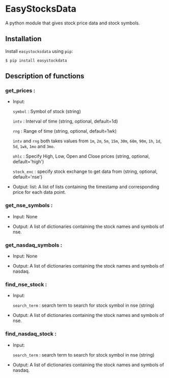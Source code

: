 # EasyStocksData

A python module that gives stock price data and stock symbols.

## Installation

Install `easystocksdata` using `pip`:

```{.sourceCode .bash}
$ pip install easystockdata
```

## Description of functions

### get_prices :

- Input:

  `symbol` : Symbol of stock (string)

  `intv` : Interval of time (string, optional, default=1d)

  `rng` : Range of time (string, optional, default=1wk)

  `intv` and `rng` both takes values from `1m`, `2m`, `5m`, `15m`, `30m`, `60m`, `90m`, `1h`, `1d`, `5d`, `1wk`, `1mo` and `3mo`.

  `ohlc` : Specify High, Low, Open and Close prices (string, optional, default='high')

  `stock_exc` : specify stock exchange to get data from (string, optional, default='nse')

- Output:
  list: A list of lists containing the timestamp and corresponding price for each data point.

### get_nse_symbols :

- Input: None

- Output: A list of dictionaries containing the stock names and symbols of nse.

### get_nasdaq_symbols :

- Input: None

- Output: A list of dictionaries containing the stock names and symbols of nasdaq.

### find_nse_stock :

- Input:

  `search_term` : search term to search for stock symbol in nse (string)

- Output: A list of dictionaries containing the stock names and symbols of nse.

### find_nasdaq_stock :

- Input:

  `search_term` : search term to search for stock symbol in nse (string)

- Output: A list of dictionaries containing the stock names and symbols of nasdaq.
